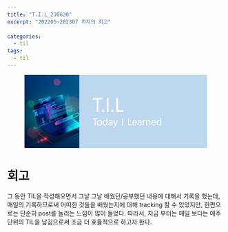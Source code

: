 ```yaml
---
title: "T.I.L_230630"
excerpt: "202205~202307 까지의 회고"

categories:
  - til
tags:
  - til
---
```

<figure>
    <img src="/assets/images/til_image.png">
</figure>

# 회고

그 동안 TIL을 작성해오면서 그날 그날 배웠던/공부했던 내용에 대해서 기록을 했는데, 매일의 기록하므로써 어떠한 것들을 배웠는지에 대해 tracking 할 수 있었지만, 한편으로는 단순히 post를 늘리는 느낌이 많이 들었다. 따라서, 지금 부터는 매일 보다는 매주 단위의 TIL을 남김으로써 조금 더 효율적으로 하고자 한다.


  